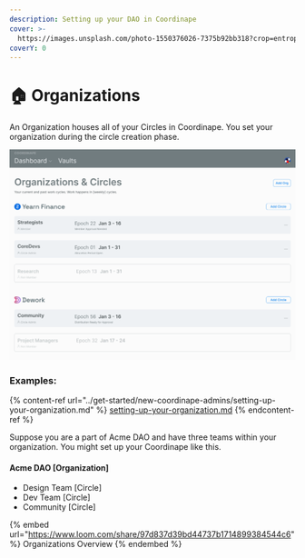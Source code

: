 ```yaml
---
description: Setting up your DAO in Coordinape
cover: >-
  https://images.unsplash.com/photo-1550376026-7375b92bb318?crop=entropy&cs=srgb&fm=jpg&ixid=MnwxOTcwMjR8MHwxfHNlYXJjaHwxfHxvcmdhbml6YXRpb258ZW58MHx8fHwxNjUyNjAzMTY5&ixlib=rb-1.2.1&q=85
coverY: 0
---
```


# 🏠 Organizations

An Organization houses all of your Circles in Coordinape. You set your organization during the circle creation phase.

![Two Organizations with circles within them](<../../.gitbook/assets/Organization Overview.png>)

### Examples:&#x20;

{% content-ref url="../get-started/new-coordinape-admins/setting-up-your-organization.md" %}
[setting-up-your-organization.md](../get-started/new-coordinape-admins/setting-up-your-organization.md)
{% endcontent-ref %}

Suppose you are a part of Acme DAO and have three teams within your organization. You might set up your Coordinape like this.&#x20;

#### **Acme DAO \[Organization]**

* Design Team \[Circle]
* Dev Team \[Circle]
* Community \[Circle]

{% embed url="https://www.loom.com/share/97d837d39bd44737b1714899384544c6" %}
Organizations Overview
{% endembed %}
